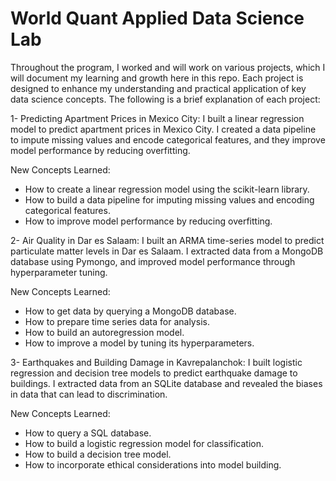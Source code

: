 # World Quant Applied Data Science Lab

Throughout the program, I worked and will work on various projects, which I will document my learning and growth here in this repo. Each project is designed to enhance my understanding and practical application of key data science concepts. The following is a brief explanation of each project:


1- Predicting Apartment Prices in Mexico City: I built a linear regression model to predict apartment prices in Mexico City. I created a data pipeline to impute missing values and encode categorical features, and they improve model performance by reducing overfitting.

New Concepts Learned:
- How to create a linear regression model using the scikit-learn library.
- How to build a data pipeline for imputing missing values and encoding categorical features.
- How to improve model performance by reducing overfitting.


2- Air Quality in Dar es Salaam: I built an ARMA time-series model to predict particulate matter levels in Dar es Salaam. I extracted data from a MongoDB database using Pymongo, and improved model performance through hyperparameter tuning.

New Concepts Learned:
- How to get data by querying a MongoDB database.
- How to prepare time series data for analysis.
- How to build an autoregression model.
- How to improve a model by tuning its hyperparameters.


3- Earthquakes and Building Damage in Kavrepalanchok: I built  logistic regression and decision tree models to predict earthquake damage to buildings. I extracted data from an SQLite database and revealed the biases in data that can lead to discrimination.

New Concepts Learned:
- How to query a SQL database.
- How to build a logistic regression model for classification.
- How to build a decision tree model.
- How to incorporate ethical considerations into model building. 
